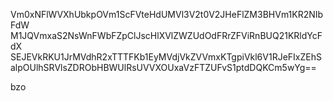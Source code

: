 Vm0xNFlWVXhUbkpOVm1ScFVteHdUMVl3V2t0V2JHeFlZM3BHVm1KR2NIbFdW
M1JQVmxaS2NsWnFWbFZpClJscHlXVlZWZUdOdFRrZFViRnBUQ21KRldYcFdX
SEJEVkRKU1JrMVdhR2xTTTFKb1EyMVdjVkZVVmxKTgpiVkl6V1RJeFIxZEhS
alpOUlhSRVlsZDRObHBWUlRsUVVXOUxaVzFTZUFvS1ptdDQKCm5wYg==

bzo